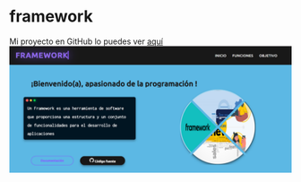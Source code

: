 # framework
Mi proyecto en GitHub lo puedes ver [aquí](https://itzel-ntc.github.io/framework/)
![framework](https://github.com/Itzel-NTC/framework/blob/main/Captura%20de%20pantalla%202023-06-18%20220812.png)
